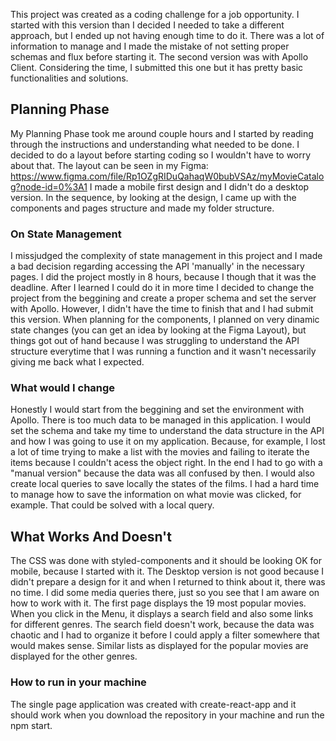 This project was created as a coding challenge for a job opportunity. 
I started with this version than I decided I needed to take a different approach, but I ended up not having enough time to do it. There was a lot of information to manage and I made the mistake of not setting proper schemas and flux before starting it. The second version was with Apollo Client. Considering the time, I submitted this one but it has pretty basic functionalities and solutions.  

## Planning Phase

My Planning Phase took me around couple hours and I started by reading through the instructions and understanding what needed to be done. 
I decided to do a layout before starting coding so I wouldn't have to worry about that. 
The layout can be seen in my Figma: https://www.figma.com/file/Rp1OZgRIDuQahaqW0bubVSAz/myMovieCatalog?node-id=0%3A1
I made a mobile first design and I didn't do a desktop version. 
In the sequence, by looking at the design, I came up with the components and pages structure and made my folder structure. 

### On State Management 

I missjudged the complexity of state management in this project and I made a bad decision regarding accessing the API 'manually' in the necessary pages. 
I did the project mostly in 8 hours, because I though that it was the deadline. After I learned I could do it in more time I decided to change the project from the beggining and create a proper schema and set the server with Apollo. However, I didn't have the time to finish that and I had submit this version. 
When planning for the components, I planned on very dinamic state changes (you can get an idea by looking at the Figma Layout), but things got out of hand because I was struggling to understand the API structure everytime that I was running a function and it wasn't necessarily giving me back what I expected. 

### What would I change 

Honestly I would start from the beggining and set the environment with Apollo. There is too much data to be managed in this application. 
I would set the schema and take my time to understand the data structure in the API and how I was going to use it on my application. Because, for example, I lost a lot of time trying to make a list with the movies and failing to iterate the items because I couldn't acess the object right. In the end I had to go with a "manual version" because the data was all confused by then. 
I would also create local queries to save locally the states of the films. I had a hard time to manage how to save the information on what movie was clicked, for example. That could be solved with a local query. 

## What Works And Doesn't

The CSS was done with styled-components and it should be looking OK for mobile, because I started with it. The Desktop version is not good because I didn't prepare a design for it and when I returned to think about it, there was no time. I did some media queries there, just so you see that I am aware on how to work with it. 
The first page displays the 19 most popular movies. 
When you click in the Menu, it displays a search field and also some links for different genres. 
The search field doesn't work, because the data was chaotic and I had to organize it before I could apply a filter somewhere that would makes sense. 
Similar lists as displayed for the popular movies are displayed for the other genres. 


### How to run in your machine
The single page application was created with create-react-app and it should work when you download the repository in your machine and run the npm start. 



